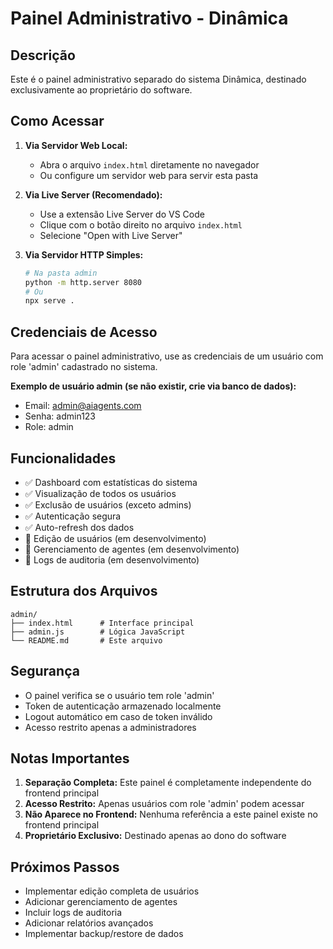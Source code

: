 # Painel Administrativo - Dinâmica

## Descrição

Este é o painel administrativo separado do sistema Dinâmica, destinado exclusivamente ao proprietário do software.

## Como Acessar

1. **Via Servidor Web Local:**
   - Abra o arquivo `index.html` diretamente no navegador
   - Ou configure um servidor web para servir esta pasta

2. **Via Live Server (Recomendado):**
   - Use a extensão Live Server do VS Code
   - Clique com o botão direito no arquivo `index.html`
   - Selecione "Open with Live Server"

3. **Via Servidor HTTP Simples:**
   ```bash
   # Na pasta admin
   python -m http.server 8080
   # Ou
   npx serve .
   ```

## Credenciais de Acesso

Para acessar o painel administrativo, use as credenciais de um usuário com role 'admin' cadastrado no sistema.

**Exemplo de usuário admin (se não existir, crie via banco de dados):**
- Email: admin@aiagents.com
- Senha: admin123
- Role: admin

## Funcionalidades

- ✅ Dashboard com estatísticas do sistema
- ✅ Visualização de todos os usuários
- ✅ Exclusão de usuários (exceto admins)
- ✅ Autenticação segura
- ✅ Auto-refresh dos dados
- 🔄 Edição de usuários (em desenvolvimento)
- 🔄 Gerenciamento de agentes (em desenvolvimento)
- 🔄 Logs de auditoria (em desenvolvimento)

## Estrutura dos Arquivos

```
admin/
├── index.html      # Interface principal
├── admin.js        # Lógica JavaScript
└── README.md       # Este arquivo
```

## Segurança

- O painel verifica se o usuário tem role 'admin'
- Token de autenticação armazenado localmente
- Logout automático em caso de token inválido
- Acesso restrito apenas a administradores

## Notas Importantes

1. **Separação Completa:** Este painel é completamente independente do frontend principal
2. **Acesso Restrito:** Apenas usuários com role 'admin' podem acessar
3. **Não Aparece no Frontend:** Nenhuma referência a este painel existe no frontend principal
4. **Proprietário Exclusivo:** Destinado apenas ao dono do software

## Próximos Passos

- Implementar edição completa de usuários
- Adicionar gerenciamento de agentes
- Incluir logs de auditoria
- Adicionar relatórios avançados
- Implementar backup/restore de dados
